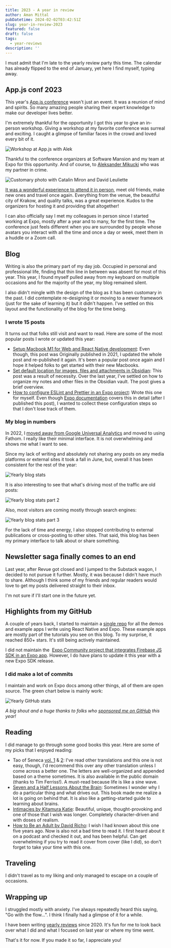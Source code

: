 ```yaml
---
title: 2023 - A year in review
author: Aman Mittal
pubDatetime: 2024-02-02T03:42:51Z
slug: year-in-review-2023
featured: false
draft: false
tags:
  - year-reviews
description: ''
---
```


I must admit that I'm late to the yearly review party this time. The calendar has already flipped to the end of January, yet here I find myself, typing away.

## App.js conf 2023

This year's [App.js conference](https://appjs.co/) wasn't just an event. It was a reunion of mind and spirits. So many amazing people sharing their expert knowledge to make our developer lives better.

I'm extremely thankful for the opportunity I got this year to give an in-person workshop. Giving a workshop at my favorite conference was surreal and exciting. I caught a glimpse of familiar faces in the crowd and loved every bit of it.

![Workshop at App.js with Alek](/images/year-2023/b0.jpeg)

Thankful to the conference organizers at Software Mansion and my team at Expo for this opportunity. And of course, to [Aleksander Mikucki](https://x.com/aleqsio) who was my partner in crime.

![Customary photo with Catalin Miron and David Leuliette](/images/year-2023/b12.jpeg)

[It was a wonderful experience to attend it in person](https://x.com/amanhimself/status/1535694759653740547), meet old friends, make new ones and travel once again. Everything from the venue, the beautiful city of Krakow, and quality talks, was a great experience. Kudos to the organizers for hosting it and providing that altogether!

I can also officially say I met my colleagues in person since I started working at Expo, mostly after a year and to many, for the first time. The conference just feels different when you are surrounded by people whose avatars you interact with all the time and once a day or week, meet them in a huddle or a Zoom call.

## Blog

Writing is also the primary part of my day job. Occupied in personal and professional life, finding that thin line in between was absent for most of this year. This year, I found myself pulled away from my keyboard on multiple occasions and for the majority of the year, my blog remained silent.

I also didn't mingle with the design of the blog as it has been customary in the past. I did contemplate re-designing it or moving to a newer framework (just for the sake of learning it) but it didn't happen. I've settled on this layout and the functionality of the blog for the time being.

### I wrote 15 posts

It turns out that folks still visit and want to read. Here are some of the most popular posts I wrote or updated this year:

- [Setup Macbook M1 for Web and React Native development](https://amanhimself.dev/blog/setup-macbook-m1/): Even though, this post was Originally published in 2021, I updated the whole post and re-published it again. It's been a popular post once again and I hope it helped folks to get started with their new Macbooks.
- [Set default location for images, files and attachments in Obsidian](https://amanhimself.dev/blog/set-default-folder-for-images-files-and-attachments-in-obsidian/): This post was a result of necessity. Over the last year, I've settled on how to organize my notes and other files in the Obsidian vault. The post gives a brief overview.
- [How to configure ESLint and Prettier in an Expo project](https://amanhimself.dev/blog/configure-eslint-prettier-expo-project/): Wrote this one for myself. Even though [Expo documentation](https://docs.expo.dev/guides/using-eslint/) covers this in detail (after I published this post), I wanted to collect these configuration steps so that I don't lose track of them.

### My blog in numbers

In 2022, I [moved away from Google Universal Analytics](https://amanhimself.dev/blog/year-in-review-2022/) and moved to using Fathom. I really like their minimal interface. It is not overwhelming and shows me what I want to see.

Since my lack of writing and absolutely not sharing any posts on any media platforms or external sites it took a fall in June, but, overall it has been consistent for the rest of the year:

![Yearly blog stats](/images/year-2023/b1.png)

It is also interesting to see that what's driving most of the traffic are old posts:

![Yearly blog stats part 2](/images/year-2023/b2.png)

Also, most visitors are coming mostly through search engines:

![Yearly blog stats part 3](/images/year-2023/b3.png)

For the lack of time and energy, I also stopped contributing to external publications or cross-posting to other sites. That said, this blog has been my primary interface to talk about or share something.

## Newsletter saga finally comes to an end

Last year, after Revue got closed and I jumped to the Substack wagon, I decided to not pursue it further. Mostly, it was because I didn't have much to share. Although I think some of my friends and regular readers would love to get my posts delivered straight to their inbox.

I'm not sure if I'll start one in the future yet.

## Highlights from my GitHub

A couple of years back, I started to maintain a [single repo](https://github.com/amandeepmittal/react-native-examples) for all the demos and example apps I write using React Native and Expo. These example apps are mostly part of the tutorials you see on this blog. To my surprise, it reached 850+ stars. It's still being actively maintained.

I did not maintain the  [Expo Community project that integrates Firebase JS SDK in an Expo app](https://github.com/expo-community/expo-firebase-starter). However, I do have plans to update it this year with a new Expo SDK release.

### I did make a lot of commits

I maintain and work on Expo docs among other things, all of them are open source. The green chart below is mainly work:

![Yearly GitHub stats](/images/year-2023/b4.png)

_A big shout and a huge thanks to folks who [sponsored me on GitHub](https://github.com/sponsors/amandeepmittal) this year!_

## Reading

I did manage to go through some good books this year. Here are some of my picks that I enjoyed reading:

- Tao of Seneca [vol. 1](https://www.goodreads.com/book/show/36130406-the-tao-of-seneca) & [2](https://www.goodreads.com/book/show/36130410-the-tao-of-seneca): I've read other translations and this one is not easy, though, I'd recommend this over any other translation unless I come across a better one. The letters are well-organized and appended based on a theme sometimes. It is also available in the public domain (thanks to Tim Ferriss!). A must-read because life is like a sine wave.
- [Seven and a Half Lessons About the Brain](https://www.goodreads.com/book/show/56319768-seven-and-a-half-lessons-about-the-brain): Sometimes I wonder why I do a particular thing and what drives out. This book made me realize a lot is going on behind that. It is also like a getting-started guide to learning about brains.
- [Intimacies by Kitamura Katie](https://www.goodreads.com/book/show/59539686-intimacies): Beautiful, unique, thought-provoking and one of those that I wish was longer. Completely character-driven and with doses of realism.
- [How to Be an Adult by David Richo](https://www.goodreads.com/book/show/978759.How_to_Be_an_Adult): I wish I had known about this one five years ago. Now is also not a bad time to read it. I first heard about it on a podcast and checked it out, and has been helpful. Can get overwhelming if you try to read it cover from cover (like I did), so don't forget to take your time with this one.

## Traveling

I didn't travel as to my liking and only managed to escape on a couple of occasions.

## Wrapping up

I struggled mostly with anxiety. I've always repeatedly heard this saying, "Go with the flow...". I think I finally had a glimpse of it for a while.

I have been writing [yearly reviews](https://amanhimself.dev/tags/year-review/) since 2020. It's fun for me to look back over what I did and what I focused on last year or where my time went.

That's it for now. If you made it so far, I appreciate you!
